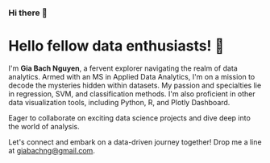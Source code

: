 ### Hi there 👋

# Hello fellow data enthusiasts! 🚀 

I'm **Gia Bach Nguyen**, a fervent explorer navigating the realm of data analytics. Armed with an MS in Applied Data Analytics, I'm on a mission to decode the mysteries hidden within datasets. My passion and specialties lie in regression, SVM, and classification methods. I'm also proficient in other data visualization tools, including Python, R, and Plotly Dashboard.

Eager to collaborate on exciting data science projects and dive deep into the world of analysis.

Let's connect and embark on a data-driven journey together! Drop me a line at [giabachng@gmail.com](mailto:giabachng@gmail.com).

